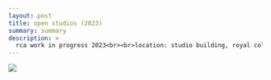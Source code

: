 ```yaml
---
layout: post
title: open studios (2023)
summary: summary
description: >
  rca work in progress 2023<br><br>location: studio building, royal college of arts<br>dates: 3-4 february 2023<br>project: <a href="https://bsbiro.github.io/projects/pulpatronics" style="text-decoration:none" >pulpatronics</a>
---
```



<div class="slideshow-container">
<img src="https://bsbiro.github.io/exh8.jpg">
</div>
